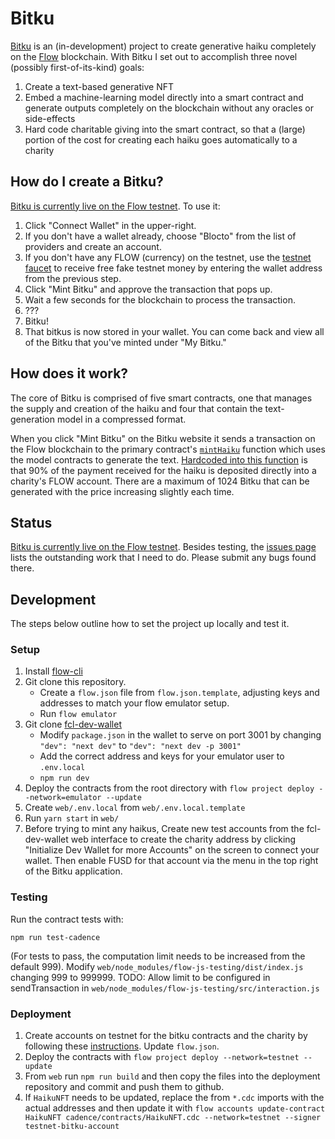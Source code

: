 # Bitku

[Bitku](https://testnet.bitku.art/) is an (in-development) project to create generative haiku completely on the [Flow](https://www.onflow.org/) blockchain. With Bitku I set out to accomplish three novel (possibly first-of-its-kind) goals:

  1. Create a text-based generative NFT
  2. Embed a machine-learning model directly into a smart contract and generate outputs completely on the blockchain without any oracles or side-effects
  3. Hard code charitable giving into the smart contract, so that a (large) portion of the cost for creating each haiku goes automatically to a charity

## How do I create a Bitku?

[Bitku is currently live on the Flow testnet](https://testnet.bitku.art/). To use it:

1. Click "Connect Wallet" in the upper-right.
2. If you don't have a wallet already, choose "Blocto" from the list of providers and create an account.
3. If you don't have any FLOW (currency) on the testnet, use the [testnet faucet](https://testnet-faucet-v2.onflow.org/) to receive free fake testnet money by entering the wallet address from the previous step.
4. Click "Mint Bitku" and approve the transaction that pops up. 
5. Wait a few seconds for the blockchain to process the transaction.
6. ???
7. Bitku!
8. That bitkus is now stored in your wallet. You can come back and view all of the Bitku that you've minted under "My Bitku."

## How does it work?

The core of Bitku is comprised of five smart contracts, one that manages the supply and creation of the haiku and four that contain the text-generation model in a compressed format. 

When you click "Mint Bitku" on the Bitku website it sends a transaction on the Flow blockchain to the primary contract's [`mintHaiku`](https://github.com/docmarionum1/bitku/blob/main/cadence/contracts/HaikuNFT.cdc#L275) function which uses the model contracts to generate the text. [Hardcoded into this function](https://github.com/docmarionum1/bitku/blob/main/cadence/contracts/HaikuNFT.cdc#L285) is that 90% of the payment received for the haiku is deposited directly into a charity's FLOW account. There are a maximum of 1024 Bitku that can be generated with the price increasing slightly each time.

## Status

[Bitku is currently live on the Flow testnet](https://testnet.bitku.art/). Besides testing, the [issues page](https://github.com/docmarionum1/bitku/issues) lists the outstanding work that I need to do. Please submit any bugs found there.


## Development

The steps below outline how to set the project up locally and test it.

### Setup

1. Install [flow-cli](https://github.com/onflow/flow-cli)
2. Git clone this repository.
    - Create a `flow.json` file from `flow.json.template`, adjusting keys and addresses to match your flow emulator setup.
    - Run `flow emulator`
3. Git clone [fcl-dev-wallet](https://github.com/onflow/fcl-dev-wallet)
    - Modify `package.json` in the wallet to serve on port 3001 by changing `"dev": "next dev"` to `"dev": "next dev -p 3001"`
    - Add the correct address and keys for your emulator user to `.env.local`
    - `npm run dev`
4. Deploy the contracts from the root directory with `flow project deploy --network=emulator --update`
5. Create `web/.env.local` from `web/.env.local.template`
6. Run `yarn start` in `web/`
7. Before trying to mint any haikus, Create new test accounts from the fcl-dev-wallet web interface to create the charity address by clicking "Initialize Dev Wallet for more Accounts" on the screen to connect your wallet. Then enable FUSD for that account via the menu in the top right of the Bitku application.

### Testing

Run the contract tests with:

  `npm run test-cadence`

(For tests to pass, the computation limit needs to be increased from the default 999).
Modify `web/node_modules/flow-js-testing/dist/index.js` changing 999 to 999999.
TODO: Allow limit to be configured in sendTransaction in `web/node_modules/flow-js-testing/src/interaction.js`

### Deployment

1. Create accounts on testnet for the bitku contracts and the charity by following these [instructions](https://docs.onflow.org/dapp-deployment/testnet-deployment/#getting-started-on-testnet). Update `flow.json`.
2. Deploy the contracts with `flow project deploy --network=testnet --update`
3. From `web` run `npm run build` and then copy the files into the deployment repository and commit and push them to github.
4. If `HaikuNFT` needs to be updated, replace the from `*.cdc` imports with the actual addresses and then update it with `flow accounts update-contract HaikuNFT cadence/contracts/HaikuNFT.cdc --network=testnet --signer testnet-bitku-account`
